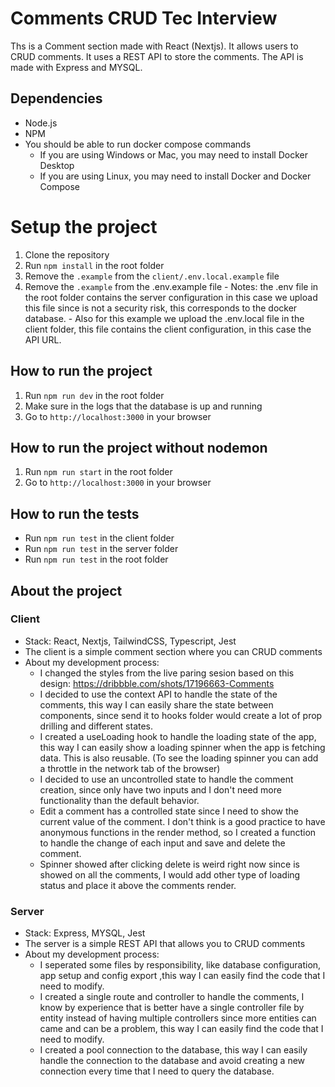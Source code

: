 # Comments CRUD Tec Interview
Ths is a Comment section made with React (Nextjs). It allows users to CRUD comments. It uses a REST API to store the comments. The API is made with Express and MYSQL.

## Dependencies
- Node.js
- NPM
- You should be able to run docker compose commands
    - If you are using Windows or Mac, you may need to install Docker Desktop
    - If you are using Linux, you may need to install Docker and Docker Compose

# Setup the project
1. Clone the repository
2. Run `npm install` in the root folder
3. Remove the `.example` from the `client/.env.local.example` file
4. Remove the `.example` from the .env.example file
        - Notes: the .env file in the root folder contains the server configuration in this case we upload this file since is not a security risk, this corresponds to the docker database.
        - Also for this example we upload the .env.local file in the client folder, this file contains the client configuration, in this case the API URL.

## How to run the project
1. Run `npm run dev` in the root folder
2. Make sure in the logs that the database is up and running
3. Go to `http://localhost:3000` in your browser

## How to run the project without nodemon
1. Run `npm run start` in the root folder
2. Go to `http://localhost:3000` in your browser

## How to run the tests
- Run `npm run test` in the client folder
- Run `npm run test` in the server folder
- Run `npm run test` in the root folder

## About the project

### Client
 - Stack: React, Nextjs, TailwindCSS, Typescript, Jest
 - The client is a simple comment section where you can CRUD comments
 - About my development process:
    - I changed the styles from the live paring sesion based on this design: https://dribbble.com/shots/17196663-Comments
    - I decided to use the context API to handle the state of the comments, this way I can easily share the state between components, since send it to hooks folder would create a lot of prop drilling and different states.
    - I created a useLoading hook to handle the loading state of the app, this way I can easily show a loading spinner when the app is fetching data. This is also reusable. (To see the loading spinner you can add a throttle in the network tab of the browser)
    - I decided to use an uncontrolled state to handle the comment creation, since only have two inputs and I don't need more functionality than the default behavior.
    - Edit a comment has a controlled state since I need to show the current value of the comment. I don't think is a good practice to have anonymous functions in the render method, so I created a function to handle the change of each input and save and delete the comment.
    - Spinner showed after clicking delete is weird right now since is showed on all the comments, I would add other type of loading status and place it above the comments render.

### Server
- Stack: Express, MYSQL, Jest
- The server is a simple REST API that allows you to CRUD comments
- About my development process:
    - I seperated some files by responsibility, like database configuration, app setup and config export ,this way I can easily find the code that I need to modify.
    - I created a single route and controller to handle the comments, I know by experience that is better have a single controller file by entity instead of having multiple controllers since more entities can came and can be a problem, this way I can easily find the code that I need to modify.
    - I created a pool connection to the database, this way I can easily handle the connection to the database and avoid creating a new connection every time that I need to query the database.

